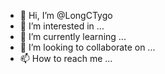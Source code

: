 - 👋 Hi, I’m @LongCTygo
- 👀 I’m interested in ...
- 🌱 I’m currently learning ...
- 💞️ I’m looking to collaborate on ...
- 📫 How to reach me ...

<!---
LongCTygo/LongCTygo is a ✨ special ✨ repository because its `README.md` (this file) appears on your GitHub profile.
You can click the Preview link to take a look at your changes.
--->
